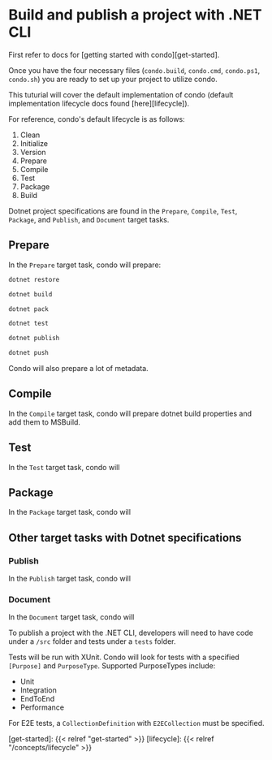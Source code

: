# Build and publish a project with .NET CLI

First refer to docs for [getting started with condo][get-started].

Once you have the four necessary files (`condo.build`, `condo.cmd`, `condo.ps1`, `condo.sh`) you are ready to set up
your project to utilize condo.

This tuturial will cover the default implementation of condo (default implementation lifecycle docs found
[here][lifecycle]).

For reference, condo's default lifecycle is as follows:

1. Clean
2. Initialize
3. Version
4. Prepare
5. Compile
6. Test
7. Package
8. Build

Dotnet project specifications are found in the `Prepare`, `Compile`, `Test`, `Package`, and `Publish`, and `Document`
target tasks.

## Prepare

In the `Prepare` target task, condo will prepare:

```bash
dotnet restore
```

```bash
dotnet build
```

```bash
dotnet pack
```

```bash
dotnet test
```

```bash
dotnet publish
```

```bash
dotnet push
```

Condo will also prepare a lot of metadata.

## Compile

In the `Compile` target task, condo will prepare dotnet build properties and add them to MSBuild.

## Test

In the `Test` target task, condo will

## Package

In the `Package` target task, condo will

## Other target tasks with Dotnet specifications

### Publish

In the `Publish` target task, condo will

### Document

In the `Document` target task, condo will

To publish a project with the .NET CLI, developers will need to have code under a `/src` folder and tests under a
`tests` folder.

Tests will be run with XUnit. Condo will look for tests with a specified `[Purpose]` and `PurposeType`.
Supported PurposeTypes include:

* Unit
* Integration
* EndToEnd
* Performance

For E2E tests, a `CollectionDefinition` with `E2ECollection` must be specified.

[get-started]: {{< relref "get-started" >}}
[lifecycle]: {{< relref "/concepts/lifecycle" >}}
